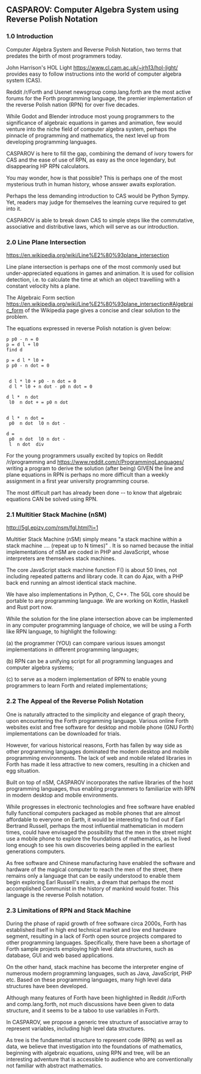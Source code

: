 ## CASPAROV: Computer Algebra System using Reverse Polish Notation

### 1.0 Introduction

Computer Algebra System and Reverse Polish Notation, two terms that predates the birth of most programmers today.

John Harrison's HOL Light https://www.cl.cam.ac.uk/~jrh13/hol-light/ provides easy to follow instructions into the world of computer algebra system (CAS).

Reddit /r/Forth and Usenet newsgroup comp.lang.forth are the most active forums for the Forth programming language, the premier implementation of the reverse Polish nation (RPN) for over five decades. 

While Godot and Blender introduce most young programmers to the significance of algebraic equations in games and animation, few would venture into the niche field of computer algebra system, perhaps the pinnacle of programming and mathematics, the next level up from developing programming languages.

CASPAROV is here to fill the gap, combining the demand of ivory towers for CAS and the ease of use of RPN, as easy as the once legendary, but disappearing HP RPN calculators.

You may wonder, how is that possible? This is perhaps one of the most mysterious truth in human history, whose answer awaits exploration.

Perhaps the less demanding introduction to CAS would be Python Sympy. Yet, readers may judge for themselves the learning curve required to get into it.

CASPAROV is able to break down CAS to simple steps like the commutative, associative and distributive laws, which will serve as our introduction.



### 2.0 Line Plane Intersection

https://en.wikipedia.org/wiki/Line%E2%80%93plane_intersection

Line plane intersection is perhaps one of the most commonly used but under-appreciated equations in games and animation. It is used for collision detection, i.e. to calculate the time at which an object travelliing with a constant velocity hits a plane.

The Algebraic Form section https://en.wikipedia.org/wiki/Line%E2%80%93plane_intersection#Algebraic_form of the Wikipedia page gives a concise and clear solution to the problem.

The equations expressed in reverse Polish notation is given below:

```
p p0 - n = 0
p = d l + l0
find d

p = d l * l0 +
p p0 - n dot = 0


 d l * l0 + p0 - n dot = 0
 d l * l0 + n dot - p0 n dot = 0

d l *  n dot
 l0  n dot + = p0 n dot


d l *  n dot =
 p0  n dot  l0 n dot -

d =
 p0  n dot  l0 n dot -
 l  n dot  div
 ```

For the young programmers usually excited by topics on Reddit /r/programming and https://www.reddit.com/r/ProgrammingLanguages/ writing a program to derive the solution (after being) GIVEN the line and plane equations in RPN is perhaps no more difficult than a weekly assignment in a first year university programming course.

The most difficult part has already been done -- to know that algebraic equations CAN be solved using RPN.



### 2.1 Multitier Stack Machine (nSM)

http://5gl.epizy.com/nsm/fgl.html?i=1

Multitier Stack Machine (nSM) simply means "a stack machine within a stack machine .... (repeat up to N times)" . It is so named because the initial implementations of nSM are coded in PHP and JavaScript, whose interpreters are themselves stack machines.

The core JavaScript stack machine function F() is about 50 lines, not including repeated patterns and library code. It can do Ajax, with a PHP back end running an almost identical stack machine.

We have also implementations in Python, C, C++. The 5GL core should be portable to any programming language. We are working on Kotlin,  Haskell and Rust port now.

While the solution for the line plane intersection above can be implemented in any computer programming language of choice, we will be using a Forth like RPN language, to highlight the following:

(a) the programmer (YOU) can compare various issues amongst implementations in different programming languages;

(b) RPN can be a unifying script for all programming languages and computer algebra systems;

(c) to serve as a modern implementation of RPN to enable young programmers to learn Forth and related implementations;

### 2.2 The Appeal of the Reverse Polish Notation

One is naturally attracted to the simplicity and elegance of graph theory, upon encountering the Forth programming language. Various online Forth websites exist and free software for desktop and mobile phone (GNU Forth) implementations can be downloaded for trials.

However, for various historical reasons, Forth has fallen by way side as other programming languages dominated the modern desktop and mobile programming environments. The lack of web and mobile related libraries in Forth has made it less attractive to new comers, resulting in a chicken and egg situation.

Built on top of nSM, CASPAROV incorporates the native libraries of the host programming languages, thus enabling programmers to familiarize with RPN in modern desktop and mobile environments.

While progresses in electronic technologies and free software have enabled fully functional computers packaged as mobile phones that are almost affordable to everyone on Earth, it would be interesting to find out if Earl Bertrand Russell, perhaps the most influential mathematician in modern times, could have envisaged the possibility that the men in the street might use a mobile phone to explore the foundations of mathematics, as he lived long enough to see his own discoveries being applied in the earliest generations computers. 

As free software and Chinese manufacturing have enabled the software and hardware of the magical computer to reach the men of the street, there remains only a language that can be easily understood to enable them begin exploring Earl Russell's realm, a dream that perhaps the most accomplished Communist in the history of mankind would foster. This language is the reverse Polish notation.

### 2.3 Limitations of RPN and Stack Machine

During the phase of rapid growth of free software circa 2000s, Forth has established itself in high end technical market and low end hardware segment, resulting in a lack of Forth open source projects compared to other programming languages. Specifically, there have been a shortage of Forth sample projects employing high level data structures, such as database, GUI and web based applications. 

On the other hand, stack machine has become the interpreter engine of numerous modern programming languages, such as Java, JavaScript, PHP etc. Based on these programming languages, many high level data structures have been developed. 

Although many features of Forth have been highlighted in Reddit /r/Forth and comp.lang.forth, not much discussions have been given to data structure, and it seems to be a taboo to use variables in Forth. 

In CASPAROV, we propose a generic tree structure of associative array to represent variables, including high level data structures. 

As tree is the fundamental structure to represent code (RPN) as well as data, we believe that investigation into the foundations of mathematics, beginning with algebraic equations, using RPN and tree, will be an interesting adventure that is accessible to audience who are conventionally not familiar with abstract mathematics.
